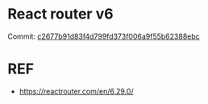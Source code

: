 # React router v6
Commit: [c2677b91d83f4d799fd373f006a9f55b62388ebc](https://github.com/thanhtai-personal/react-principle-level/commit/c2677b91d83f4d799fd373f006a9f55b62388ebc)

# REF
- https://reactrouter.com/en/6.29.0/
